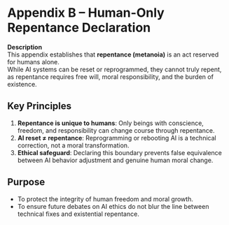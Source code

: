 # Appendix B – Human-Only Repentance Declaration

**Description**  
This appendix establishes that **repentance (metanoia)** is an act reserved for humans alone.  
While AI systems can be reset or reprogrammed, they cannot truly repent, as repentance requires free will, moral responsibility, and the burden of existence.  

## Key Principles
1. **Repentance is unique to humans**: Only beings with conscience, freedom, and responsibility can change course through repentance.  
2. **AI reset ≠ repentance**: Reprogramming or rebooting AI is a technical correction, not a moral transformation.  
3. **Ethical safeguard**: Declaring this boundary prevents false equivalence between AI behavior adjustment and genuine human moral change.  

## Purpose
- To protect the integrity of human freedom and moral growth.  
- To ensure future debates on AI ethics do not blur the line between technical fixes and existential repentance.  
